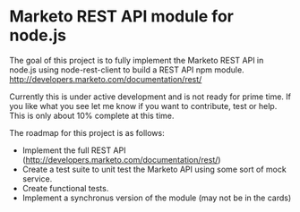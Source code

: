 # Marketo REST API module for node.js
The goal of this project is to fully implement the Marketo REST API in node.js using node-rest-client to build a
REST API npm module. http://developers.marketo.com/documentation/rest/

Currently this is under active development and is not ready for prime time. If you like what you see let me know if you want to contribute, test or help. This is only about 10% complete at this time.

The roadmap for this project is as follows:
* Implement the full REST API (http://developers.marketo.com/documentation/rest/)
* Create a test suite to unit test the Marketo API using some sort of mock service.
* Create functional tests.
* Implement a synchronus version of the module (may not be in the cards)

